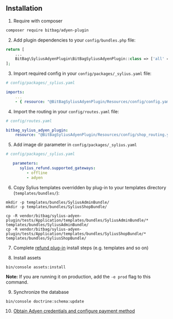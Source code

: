 ## Installation

1. Require with composer

```bash
composer require bitbag/adyen-plugin
```
2. Add plugin dependencies to your `config/bundles.php` file:

```php
return [
    ...
    BitBag\SyliusAdyenPlugin\BitBagSyliusAdyenPlugin::class => ['all' => true],
];
```

3. Import required config in your `config/packages/_sylius.yaml` file:

```yaml
# config/packages/_sylius.yaml

imports:
    ...
    - { resource: "@BitBagSyliusAdyenPlugin/Resources/config/config.yaml" }
```

4. Import the routing in your `config/routes.yaml` file:

```yaml
# config/routes.yaml

bitbag_sylius_adyen_plugin:
    resource: "@BitBagSyliusAdyenPlugin/Resources/config/shop_routing.yaml"
```

5. Add image dir parameter in `config/packages/_sylius.yaml`

```yaml
# config/packages/_sylius.yaml

   parameters:
      sylius_refund.supported_gateways:
         - offline
         - adyen
``` 

6. Copy Sylius templates overridden by plug-in to your templates directory (`templates/bundles/`):

```
mkdir -p templates/bundles/SyliusAdminBundle/
mkdir -p templates/bundles/SyliusShopBundle/

cp -R vendor/bitbag/sylius-adyen-plugin/tests/Application/templates/bundles/SyliusAdminBundle/* templates/bundles/SyliusAdminBundle/
cp -R vendor/bitbag/sylius-adyen-plugin/tests/Application/templates/bundles/SyliusShopBundle/* templates/bundles/SyliusShopBundle/
```

7. Complete [refund plug-in](https://github.com/Sylius/RefundPlugin) install steps (e.g. templates and so on)

8. Install assets

```
bin/console assets:install
```

**Note:** If you are running it on production, add the `-e prod` flag to this command.

9. Synchronize the database

```
bin/console doctrine:schema:update
```

10. [Obtain Adyen credentials and configure payment method](configuration.md)